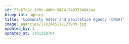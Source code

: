 ```yaml
---
id: f7b67c2c-100c-44bb-9474-7493734841ea
blueprint: agency
title: 'Community Water and Sanitation Agency (CWSA)'
image: agencies/1782645112127939.jpg
updated_by: 1
updated_at: 1701358784
---
```

